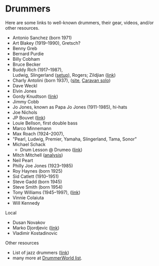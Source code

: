 # Drummers

Here are some links to well-known drummers, their gear, videos, and/or other resources.

- Antonio Sanchez (born 1971)
- Art Blakey (1919–1990), Gretsch?
- Benny Greb
- Bernard Purdie
- Billy Cobham
- Bruce Becker
- Buddy Rich (1917–1987),  
    Ludwig, Slingerland ([setup](http://keepitlive.tripod.com/buddyrich/setup/setup.html)), Rogers; Zildjian ([link](https://zildjian.com/artists/buddy-rich-legend))
- Charly Antolini (born 1937), ([site](http://www.charly-antolini.com/), [Caravan solo](https://www.youtube.com/watch?v=mL-LyKcFE5c))
- Dave Weckl
- Elvin Jones
- Gordy Knudtson ([link](http://gk-music.com/))
- Jimmy Cobb
- Jo Jones, known as Papa Jo Jones (1911-1985), hi-hats
- Joe Nichols
- JP Bouvet ([link](https://www.jpbouvetmusic.com/))
- Louie Bellson, first double bass
- Marco Minnemann
- Max Roach (1924–2007),
- "Pearl, Ludwig, Premier, Yamaha, Slingerland, Tama, Sonor"
- Michael Schack
    - Drum Lesson @ Drumeo ([link](https://www.youtube.com/watch?v=JqReO5NPN_g))
- Mitch Mitchell ([analysis](http://drummagazine.com/mitch-mitchell-transcription-analysis/))
- Neil Peart
- Philly Joe Jones (1923–1985)
- Roy Haynes (born 1925)
- Sid Catlett (1910–1951)
- Steve Gadd (born 1945)
- Steve Smith (born 1954)
- Tony Williams (1945–1997), ([link](https://en.wikipedia.org/wiki/Tony_Williams_(drummer)))
- Vinnie Colaiuta
- Will Kennedy

Local

- Dusan Novakov
- Marko Djordjevic ([link](http://www.svetimarko.com/))
- Vladimir Kostadinovic

Other resources

- List of jazz drummers ([link](https://en.wikipedia.org/wiki/List_of_jazz_drummers))
- many more at [DrummerWorld list](http://www.drummerworld.com/drummerchoice.html).
